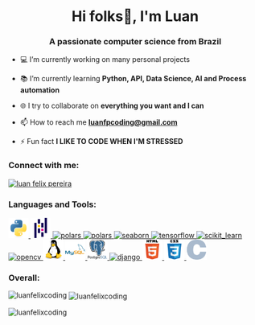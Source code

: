 <h1 align="center">Hi folks👋, I'm Luan</h1>
<h3 align="center">A passionate computer science from Brazil</h3>

- 💻 I’m currently working on many personal projects

- 📚 I’m currently learning **Python, API, Data Science, AI and Process automation**

- 🌐 I try to collaborate on **everything you want and I can**

- 📫 How to reach me **luanfpcoding@gmail.com**

- ⚡ Fun fact **I LIKE TO CODE WHEN I'M STRESSED**

<h3 align="left">Connect with me:</h3>
<p align="left">
<a href="https://www.linkedin.com/in/luan-felix-pereira-060991257/" target="blank"><img align="center" src="https://raw.githubusercontent.com/rahuldkjain/github-profile-readme-generator/master/src/images/icons/Social/linked-in-alt.svg" alt="luan felix pereira" height="30" width="40" /></a>
</p>

<h3 align="left">Languages and Tools:</h3>

<p align="left"> <a href="https://www.python.org" target="_blank" rel="noreferrer"> <img src="https://raw.githubusercontent.com/devicons/devicon/master/icons/python/python-original.svg" alt="python" width="40" height="40"/> </a> 
<a href="https://pandas.pydata.org/" target="_blank" rel="noreferrer"> <img src="https://raw.githubusercontent.com/devicons/devicon/2ae2a900d2f041da66e950e4d48052658d850630/icons/pandas/pandas-original.svg" alt="pandas" width="40" height="40"/> </a> 
<a href="https://pola.rs/" target="_blank" rel="noreferrer"> <img src="https://avatars.githubusercontent.com/u/83768144?s=200&v=4" alt="polars" width="40" height="40"/> </a> 
<a href="https://pola.rs/" target="_blank" rel="noreferrer"> <img src="https://www.diglib.org/wp-content/uploads/sites/3/2015/04/Plotly-logo.png" alt="polars" width="40" height="40"/> </a>
<a href="https://seaborn.pydata.org/" target="_blank" rel="noreferrer"> <img src="https://seaborn.pydata.org/_images/logo-mark-lightbg.svg" alt="seaborn" width="40" height="40"/> </a> 
<a href="https://www.tensorflow.org" target="_blank" rel="noreferrer"> <img src="https://www.vectorlogo.zone/logos/tensorflow/tensorflow-icon.svg" alt="tensorflow" width="40" height="40"/> </a>
<a href="https://scikit-learn.org/" target="_blank" rel="noreferrer"> <img src="https://upload.wikimedia.org/wikipedia/commons/0/05/Scikit_learn_logo_small.svg" alt="scikit_learn" width="40" height="40"/> </a> 
<a href="https://opencv.org/" target="_blank" rel="noreferrer"> <img src="https://www.vectorlogo.zone/logos/opencv/opencv-icon.svg" alt="opencv" width="40" height="40"/> </a> 
<a href="https://www.linux.org/" target="_blank" rel="noreferrer"> <img src="https://raw.githubusercontent.com/devicons/devicon/master/icons/linux/linux-original.svg" alt="linux" width="40" height="40"/> </a> 
<a href="https://www.mysql.com/" target="_blank" rel="noreferrer"> <img src="https://raw.githubusercontent.com/devicons/devicon/master/icons/mysql/mysql-original-wordmark.svg" alt="mysql" width="40" height="40"/> </a> 
<a href="https://www.postgresql.org" target="_blank" rel="noreferrer"> <img src="https://raw.githubusercontent.com/devicons/devicon/master/icons/postgresql/postgresql-original-wordmark.svg" alt="postgresql" width="40" height="40"/> </a> 
<a href="https://www.djangoproject.com/" target="_blank" rel="noreferrer"> <img src="https://cdn.worldvectorlogo.com/logos/django.svg" alt="django" width="40" height="40"/> </a>
<a href="https://www.w3.org/html/" target="_blank" rel="noreferrer"> <img src="https://raw.githubusercontent.com/devicons/devicon/master/icons/html5/html5-original-wordmark.svg" alt="html5" width="40" height="40"/> </a> 
<a href="https://www.w3schools.com/css/" target="_blank" rel="noreferrer"> <img src="https://raw.githubusercontent.com/devicons/devicon/master/icons/css3/css3-original-wordmark.svg" alt="css3" width="40" height="40"/> </a>   
<a href="https://www.cprogramming.com/" target="_blank" rel="noreferrer"> <img src="https://raw.githubusercontent.com/devicons/devicon/master/icons/c/c-original.svg" alt="c" width="40" height="40"/> </a>
</p>

<h3 align="left">Overall:</h3>

<p><img align="left" src="https://github-readme-stats.vercel.app/api/top-langs?username=luanfelixcoding&show_icons=true&theme=dracula&hide_border=true&cache_seconds=1800&locale=en&layout=compact" alt="luanfelixcoding" /></p>

<p>&nbsp;<img align="center" src="https://github-readme-stats.vercel.app/api?username=luanfelixcoding&show_icons=true&theme=dracula&locale=en" alt="luanfelixcoding" /></p>

<p><img align="center" src="https://github-readme-streak-stats.herokuapp.com/?user=luanfelixcoding&theme=dark" alt="luanfelixcoding" /></p>
